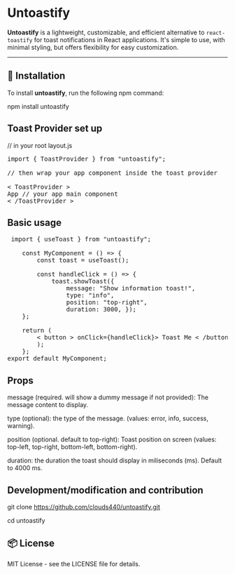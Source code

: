 # Untoastify

**Untoastify** is a lightweight, customizable, and efficient alternative to `react-toastify` for toast notifications in React applications. It's simple to use, with minimal styling, but offers flexibility for easy customization.

---

## 🚀 Installation

To install **untoastify**, run the following npm command:

npm install untoastify

## Toast Provider set up

// in your root layout.js

<pre>import { ToastProvider } from "untoastify";

// then wrap your app component inside the toast provider

< ToastProvider >
App // your app main component
< /ToastProvider ></pre>

## Basic usage

<pre> import { useToast } from "untoastify";

    const MyComponent = () => { 
        const toast = useToast(); 
        
        const handleClick = () => { 
            toast.showToast({ 
                message: "Show information toast!", 
                type: "info", 
                position: "top-right", 
                duration: 3000, }); 
    }; 

    return ( 
        < button > onClick={handleClick}> Toast Me < /button > 
        ); 
    }; 
export default MyComponent;</pre>

## Props

message (required. will show a dummy message if not provided): The message content to display.

type (optional): the type of the message. (values: error, info, success, warning).

position (optional. default to top-right): Toast position on screen (values: top-left, top-right, bottom-left, bottom-right).

duration: the duration the toast should display in miliseconds (ms). Default to 4000 ms.

## Development/modification and contribution

git clone https://github.com/clouds440/untoastify.git

cd untoastify

## 📦 License

MIT License - see the LICENSE file for details.
